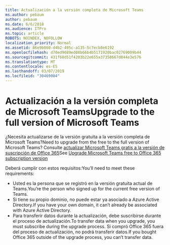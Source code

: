 ```yaml
---
title: Actualización a la versión completa de Microsoft Teams
ms.author: pebaum
author: pebaum
ms.date: 6/6/2018
ms.audience: ITPro
ms.topic: article
ROBOTS: NOINDEX, NOFOLLOW
localization_priority: Normal
ms.assetid: 86e9b860-d4b2-495c-a135-5c7ecb8e6192
ms.openlocfilehash: d70ed9689ed08b66b4b5171920bac02769009b44
ms.sourcegitcommit: 431f60d51f4203b22e655a37358667d844e3e576
ms.translationtype: MT
ms.contentlocale: es-ES
ms.lasthandoff: 03/07/2019
ms.locfileid: "30469004"
---
```

# <a name="upgrade-to-the-full-version-of-microsoft-teams"></a><span data-ttu-id="1650e-102">Actualización a la versión completa de Microsoft Teams</span><span class="sxs-lookup"><span data-stu-id="1650e-102">Upgrade to the full version of Microsoft Teams</span></span>

<span data-ttu-id="1650e-103">¿Necesita actualizarse de la versión gratuita a la versión completa de Microsoft Teams?</span><span class="sxs-lookup"><span data-stu-id="1650e-103">Need to upgrade from the free to the full version of Microsoft Teams?</span></span> <span data-ttu-id="1650e-104">Consulte [actualizar Microsoft Teams gratis a la versión de suscripción de Office 365](https://docs.microsoft.com/en-us/microsoftteams/upgrade-freemium)</span><span class="sxs-lookup"><span data-stu-id="1650e-104">See [Upgrade Microsoft Teams free to Office 365 subscription version](https://docs.microsoft.com/en-us/microsoftteams/upgrade-freemium)</span></span>

<span data-ttu-id="1650e-105">Deberá cumplir con estos requisitos:</span><span class="sxs-lookup"><span data-stu-id="1650e-105">You’ll need to meet these requirements:</span></span>
- <span data-ttu-id="1650e-106">Usted es la persona que se registró en la versión gratuita actual de Teams.</span><span class="sxs-lookup"><span data-stu-id="1650e-106">You’re the person who signed up for the current free version of Teams.</span></span>
- <span data-ttu-id="1650e-107">Si tiene su propio dominio, no puede estar ya asociado a Azure Active Directory.</span><span class="sxs-lookup"><span data-stu-id="1650e-107">If you have your own domain, it can’t already be associated with Azure Active Directory.</span></span>
- <span data-ttu-id="1650e-108">Para transferir datos durante la actualización, debe suscribirse durante el proceso de actualización.</span><span class="sxs-lookup"><span data-stu-id="1650e-108">To transfer data when you upgrade, you must subscribe during the upgrade process.</span></span> <span data-ttu-id="1650e-109">Si compró Office 365 fuera del proceso de actualización, no podrá transferir datos.</span><span class="sxs-lookup"><span data-stu-id="1650e-109">If you bought Office 365 outside of the upgrade process, you can’t transfer data.</span></span>


